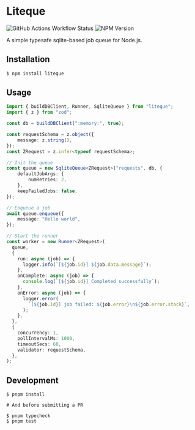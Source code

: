 # Liteque

![GitHub Actions Workflow Status](https://img.shields.io/github/actions/workflow/status/hoarder-app/liteque/ci.yml) ![NPM Version](https://img.shields.io/npm/v/liteque)


A simple typesafe sqlite-based job queue for Node.js.

## Installation

```bash
$ npm install liteque
```

## Usage

```ts
import { buildDBClient, Runner, SqliteQueue } from "liteque";
import { z } from "zod";

const db = buildDBClient(":memory:", true);

const requestSchema = z.object({
    message: z.string(),
});
const ZRequest = z.infer<typeof requestSchema>;

// Init the queue
const queue = new SqliteQueue<ZRequest>("requests", db, {
    defaultJobArgs: {
        numRetries: 2,
    },
    keepFailedJobs: false,
});

// Enqueue a job
await queue.enqueue({
    message: "Hello world",
});

// Start the runner
const worker = new Runner<ZRequest>(
  queue,
  {
    run: async (job) => {
      logger.info(`[${job.id}] ${job.data.message}`);
    },
    onComplete: async (job) => {
      console.log(`[${job.id}] Completed successfully`);
    },
    onError: async (job) => {
      logger.error(
        `[${job.id}] job failed: ${job.error}\n${job.error.stack}`,
      );
    },
  },
  {
    concurrency: 1,
    pollIntervalMs: 1000,
    timeoutSecs: 60,
    validator: requestSchema,
  },
);

```

## Development

```base
$ pnpm install

# And before submitting a PR

$ pnpm typecheck
$ pnpm test
```
